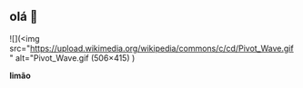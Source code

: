 ## olá 👋
![](<img src="https://upload.wikimedia.org/wikipedia/commons/c/cd/Pivot_Wave.gif" alt="Pivot_Wave.gif (506×415)
)

**limão**



<!--

